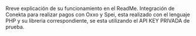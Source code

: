 Rreve explicación de su funcionamiento en el ReadMe.
Integración de Conekta para realizar pagos con Oxxo y Spei, esta realizado con el lenguaje PHP y su libreria correspondiente, se esta utilizando el API KEY PRIVADA de prueba.